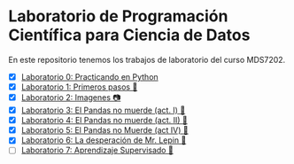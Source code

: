 # Laboratorio de Programación Científica para Ciencia de Datos

En este repositorio tenemos los trabajos de laboratorio del curso MDS7202.

- [x] [Laboratorio 0: Practicando en Python](https://johnny-godoy.github.io/laboratorios-mds/lab%200/Lab_0.html)
- [x] [Laboratorio 1: Primeros pasos 👣](https://johnny-godoy.github.io/laboratorios-mds/lab%201/lab_1.html)
- [x] [Laboratorio 2: Imagenes 📷](https://johnny-godoy.github.io/laboratorios-mds/lab%202/Laboratorio2_enunciado.html)
- [x] [Laboratorio 3: El Pandas no muerde (act. I) 🐼](https://johnny-godoy.github.io/laboratorios-mds/lab%203/laboratorio_3.html)
- [x] [Laboratorio 4: El Pandas no muerde (act. II) 🐼](https://johnny-godoy.github.io/laboratorios-mds/lab%204/laboratorio_4.html)
- [x] [Laboratorio 5: El Pandas no Muerde (act IV) 🐼](https://johnny-godoy.github.io/laboratorios-mds/lab%205/laboratorio_5.html)
- [x] [Laboratorio 6: La desperación de Mr. Lepin 🐼](https://johnny-godoy.github.io/laboratorios-mds/lab%206/laboratorio_6.html)
- [ ] [Laboratorio 7: Aprendizaje Supervisado 🔮](https://github.com/johnny-godoy/laboratorios-mds/blob/main/lab%207/laboratorio_7.ipynb)
